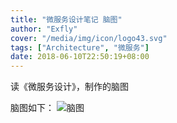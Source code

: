 ```yaml
---
title: "微服务设计笔记 脑图"
author: "Exfly"
cover: "/media/img/icon/logo43.svg"
tags: ["Architecture", "微服务"]
date: 2018-06-10T22:50:19+08:00
---
```


读《微服务设计》，制作的脑图

<!--more--> 

脑图如下：
![脑图](https://github.com/ExFly/CsLearning/NoteBookForDevelop/书笔记/微服务设计/微服务设计.svg)
